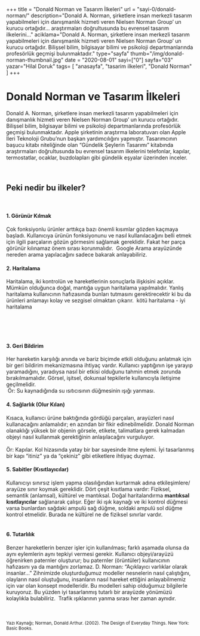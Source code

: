 +++
title = "Donald Norman ve Tasarım İlkeleri"
url = "sayi-0/donald-norman/"
description="Donald A. Norman, şirketlere insan merkezli tasarım yapabilmeleri için danışmanlık hizmeti veren Nielsen Norman Group’ un kurucu ortağıdır... araştırmaları doğrultusunda bu evrensel tasarım ilkelerini..."
aciklama="Donald A. Norman, şirketlere insan merkezli tasarım yapabilmeleri için danışmanlık hizmeti veren Nielsen Norman Group’ un kurucu ortağıdır. Bilişsel bilim, bilgisayar bilimi ve psikoloji departmanlarında profesörlük geçmişi bulunmaktadır."
type="sayfa"
thumb="/img/donald-norman-thumbnail.jpg"
date = "2020-08-01"
sayi=["0"]
sayfa="03"
yazar="Hilal Doruk"
tags= [
"anasayfa", "tasarim ilkeleri", "Donald Norman"
]
+++
<a href="/sayi-0/tasarim-sozlugu-ikon/" id="next"></a>
<img class="img-fluid" src="/img/Zachary_Monteiro_Don_Norman_UX.jpg" alt="">
<div class="container">
<h1>Donald Norman ve Tasarım İlkeleri</h1>
<div class="row">
    <div class="col-md-8 ">
        <p>Donald A. Norman, şirketlere insan merkezli tasarım yapabilmeleri için danışmanlık hizmeti veren Nielsen Norman Group’ un kurucu ortağıdır. Bilişsel bilim, bilgisayar bilimi ve psikoloji departmanlarında profesörlük geçmişi bulunmaktadır. Apple şirketinin araştırma laboratuvarı olan Apple İleri Teknoloji Grubu’nun başkan yardımcılığını yapmıştır. Tasarımcının başucu kitabı niteliğinde olan “Gündelik Şeylerin Tasarımı” kitabında araştırmaları doğrultusunda bu evrensel tasarım ilkelerini telefonlar, kapılar, termostatlar, ocaklar, buzdolapları gibi gündelik eşyalar üzerinden inceler.</p>
    </div>
</div><br>
<div>
   <h2>Peki nedir bu ilkeler? </h2>  <br>
</div>
<div class="row">
    <div class="col-md-4">
    <h4>1. Görünür Kılmak</h4>
        Çok fonksiyonlu ürünler arttıkça bazı önemli kısımlar gözden kaçmaya başladı. Kullanıcıya ürünün fonksiyonunu ve nasıl kullanılacağını belli etmek için ilgili parçaların gözün görmesini sağlamak gereklidir. Fakat her parça görünür kılınamaz önem sırası korunmalıdır.  
    <img class="img-fluid" src="/img/norman-google-search.jpg" alt="">
    Google Arama arayüzünde nereden arama yapılacağını sadece bakarak anlayabiliriz.
    </div>  
    <div class="col-md-4">
        <h4>2. Haritalama</h4>
        Haritalama, iki kontrolün ve hareketlerinin sonuçlarla ilişkisini açıklar. Mümkün olduğunca doğal, mantığa uygun haritalama yapılmalıdır. Yanlış haritalama kullanıcının hafızasında bunları tutmasını gerektirecektir ki bu da ürünleri anlamayı kolay ve sezgisel olmaktan çıkarır. 
    <img class="img-fluid" src="/img/norman-haritalandırma.png" alt="">
    kötü haritalama - iyi haritalama <br><br><br><br><br>
    </div>  
    <div class="col-md-4">
        <h4>3. Geri Bildirim</h4>
        Her hareketin karşılığı anında ve bariz biçimde etkili olduğunu anlatmak için bir geri bildirim mekanizmasına ihtiyaç vardır. Kullanıcı yaptığının işe yarayıp yaramadığını, yaradıysa nasıl bir etkisi olduğunu tahmin etmek zorunda bırakılmamalıdır. Görsel, işitsel, dokunsal tepkilerle kullanıcıyla iletişime geçilmelidir. 
<br>
        <img class="img-fluid" src="/img/tekli-isikli-acma-kapama-anahtari.jpg" alt="">
        Ör: Su kaynadığında su ısıtıcısının düğmesinin ışığı yanması. 
    </div>
    <div class="col-md-4">
        <h4>4. Sağlarlık (Olur Kılan)</h4>
        Kısaca, kullanıcı ürüne baktığında gördüğü parçaları, arayüzleri nasıl kullanacağını anlamalıdır; en azından bir fikir edinebilmelidir. Donald Norman olanaklığı yüksek bir objenin görsele, etikete, talimatlara gerek kalmadan objeyi nasıl kullanmak gerektiğinin anlaşılacağını vurguluyor.
        <br>  
        <img class="img-fluid" src="/img/d-norman-kapi.jpg" alt="">
        <br> <br>
        Ör: Kapılar. Kol hizasında yatay bir bar sayesinde itme eylemi. İyi tasarlanmış bir kapı “itiniz” ya da “çekiniz” gibi etiketlere ihtiyaç duymaz.     </div>  
    <div class="col-md-4">
        <h4>5. Sabitler (Kısıtlayıcılar) </h4>
       Kullanıcıyı sınırsız işlem yapma olasılığından kurtarmak adına etkileşimlere/ arayüze sınır koymak gereklidir. Dört çeşit kısıtlama vardır: Fiziksel, semantik (anlamsal), kültürel ve mantıksal.  
Doğal haritalandırma <b>mantıksal kısıtlayıcılar</b> sağlanarak çalışır. Eğer iki ışık kaynağı ve iki kontrol düğmesi varsa bunlardan sağdaki ampulü sağ düğme, soldaki ampulü sol düğme kontrol etmelidir. Burada ne kültürel ne de fiziksel sınırlar vardır.
<br><br><img class="img-fluid" src="/img/usb-computer-sabitler.jpg" alt="">
    </div>  
    <div class="col-md-4">
        <h4>6. Tutarlılık </h4>
        Benzer hareketlerin benzer işler için kullanılması; farklı aşamada olunsa da aynı eylemlerin aynı tepkiyi vermesi gerekir. Kullanıcı objeyi/arayüzü öğrenirken paternler oluşturur; bu paternler (örüntüler) kullanıcının hafızasını ya da mantığını zorlamaz.  
        D. Norman: “Açıklayıcı varlıklar olarak insanlar...” 
        Zihnimizde oluşturduğumuz modeller nesnelerin nasıl çalıştığını, olayların nasıl oluştuğunu, insanların nasıl hareket ettiğini anlayabilmemiz için var olan konsept modelleridir. Bu modelleri sahip olduğumuz bilgilerle kuruyoruz. Bu yüzden iyi tasarlanmış tutarlı bir arayüzde yönümüzü kolaylıkla bulabiliriz.     
       <img class="img-fluid" src="/img/norman-trafik-isiklari.jpg" alt="">
       Trafik ışıklarının yanma sırası her zaman aynıdır.
    </div>  
</div><br><br><br>
<small>Yazı Kaynağı; Norman, Donald Arthur. (2002). The Design of Everyday Things. New York: Basic Books. </small>
</div>